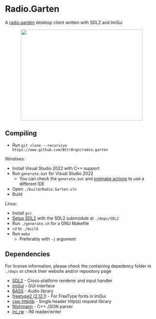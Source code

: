 # Radio.Garten
A [radio.garden](https://radio.garden/) desktop client written with SDL2 and ImGui

<p align="center">
  <img width="400" height="300" src="/../assets/preview.png">
</p>

## Compiling

- Run `git clone --recursive https://www.github.com/BttrDrgn/radio.garten`

Windows:
- Install Visual Studio 2022 with C++ support
- Run `generate.bat` for Visual Studio 2022
  - You can check the `generate.bat` and [premake actions](https://premake.github.io/docs/Using-Premake/) to use a different IDE
- Open `./build/Radio.Garten.sln`
- Build

Linux:
- Install `gcc`
- [Setup SDL2](https://wiki.libsdl.org/Installation#linuxunix) with the SDL2 submodule at `./deps/SDL2`
- Run `./generate.sh` for a GNU Makefile
- `cd` to `./build`
- Run `make`
  - Preferably with `-j` argument

## Dependencies
For license information, please check the containing depedency folder in `./deps` or check their website and/or repository page
- [SDL2](https://github.com/libsdl-org/SDL) - Cross-platform renderer and input handler
- [ImGui](https://github.com/ocornut/imgui) - GUI interface
- [BASS](https://www.un4seen.com/) - Audio library
- [freetype2 (2.12.1)](https://sourceforge.net/projects/freetype/files/freetype2/2.12.1/) - For FreeType fonts in ImGui
- [cpp-httplib](https://github.com/yhirose/cpp-httplib) - Single header http(s) request library
- [Nlohmann](https://github.com/nlohmann/json) - C++ JSON parser
- [ini_rw](https://github.com/nightmareci/ini_rw) - INI reader/writer